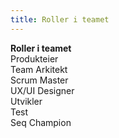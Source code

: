 ```yaml
---
title: Roller i teamet
---
```


**Roller i teamet**  
Produkteier  
Team Arkitekt  
Scrum Master  
UX/UI Designer  
Utvikler  
Test  
Seq Champion
